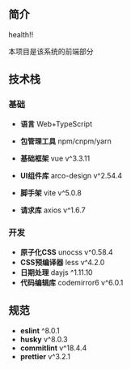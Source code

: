 ## 简介

health!!

本项目是该系统的前端部分

## 技术栈

### 基础

- **语言** Web+TypeScript
- **包管理工具** npm/cnpm/yarn

- **基础框架** vue v^3.3.11
- **UI组件库** arco-design v^2.54.4
- **脚手架** vite v^5.0.8
- **请求库** axios v^1.6.7

### 开发

- **原子化CSS** unocss v^0.58.4
- **CSS预编译器** less v^4.2.0
- **日期处理** dayjs ^1.11.10
- **代码编辑库** codemirror6 v^6.0.1

## 规范

- **eslint** ^8.0.1
- **husky** v^8.0.3
- **commitlint** v^18.4.4
- **prettier** v^3.2.1
